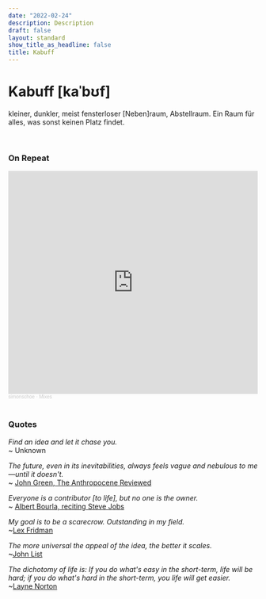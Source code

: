 ```yaml
---
date: "2022-02-24"
description: Description
draft: false
layout: standard
show_title_as_headline: false
title: Kabuff
---
```


# Kabuff [kaˈbʊf]

kleiner, dunkler, meist fensterloser [Neben]raum, Abstellraum. Ein Raum für alles, was sonst keinen Platz findet.

<br>

### On Repeat

<iframe width="100%" height="450" scrolling="no" frameborder="no" allow="autoplay" src="https://w.soundcloud.com/player/?url=https%3A//api.soundcloud.com/playlists/1529168641&color=%23ff5500&auto_play=false&hide_related=false&show_comments=true&show_user=true&show_reposts=false&show_teaser=true"></iframe><div style="font-size: 10px; color: #cccccc;line-break: anywhere;word-break: normal;overflow: hidden;white-space: nowrap;text-overflow: ellipsis; font-family: Interstate,Lucida Grande,Lucida Sans Unicode,Lucida Sans,Garuda,Verdana,Tahoma,sans-serif;font-weight: 100;"><a href="https://soundcloud.com/sims0l0n" title="simonschoe" target="_blank" style="color: #cccccc; text-decoration: none;">simonschoe</a> · <a href="https://soundcloud.com/sims0l0n/sets/mixes" title="Mixes" target="_blank" style="color: #cccccc; text-decoration: none;">Mixes</a></div>

<br>

### Quotes

*Find an idea and let it chase you.*  
~ Unknown

*The future, even in its inevitabilities, always feels vague and nebulous to me—until it doesn't.*  
~ [John Green, The Anthropocene Reviewed](https://www.goodreads.com/book/show/55145261-the-anthropocene-reviewed)


*Everyone is a contributor [to life], but no one is the owner.*  
~ [Albert Bourla, reciting Steve Jobs](https://youtu.be/Z_LhPMhkEdw?t=4016)

*My goal is to be a scarecrow. Outstanding in my field.*  
~[Lex Fridman](https://twitter.com/lexfridman/status/1337837110687043584)

*The more universal the appeal of the idea, the better it scales.*  
~[John List](https://www.thevoltageeffect.com/)

*The dichotomy of life is: If you do what's easy in the short-term, life will be hard; if you do what's hard in the short-term, you life will get easier.*  
~[Layne Norton](https://youtu.be/K4Ze-Sp6aUE?t=10625)


